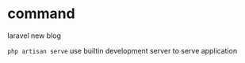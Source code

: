 # command
laravel new blog

`php artisan serve` use builtin development server to serve application





